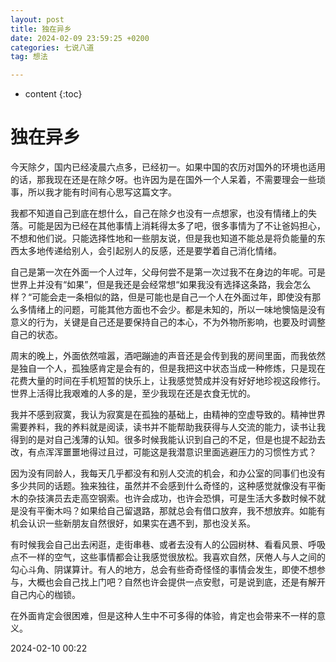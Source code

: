 ```yaml
---
layout: post
title: 独在异乡
date: 2024-02-09 23:59:25 +0200
categories: 七说八道
tag: 想法

---
```


* content
{:toc}


# 独在异乡

今天除夕，国内已经凌晨六点多，已经初一。如果中国的农历对国外的环境也适用的话，那我现在还是在除夕呀。也许因为是在国外一个人呆着，不需要理会一些琐事，所以我才能有时间有心思写这篇文字。

我都不知道自己到底在想什么，自己在除夕也没有一点想家，也没有情绪上的失落。可能是因为已经在其他事情上消耗得太多了吧，很多事情为了不让爸妈担心，不想和他们说。只能选择性地和一些朋友说，但是我也知道不能总是将负能量的东西太多地传递给别人，会引起别人的反感，还是要学着自己消化情绪。

自己是第一次在外面一个人过年，父母何尝不是第一次过我不在身边的年呢。可是世界上并没有“如果”，但是我还是会经常想“如果我没有选择这条路，我会怎么样？“可能会走一条相似的路，但是可能也是自己一个人在外面过年，即使没有那么多情绪上的问题，可能其他方面也不会少。都是未知的，所以一味地懊恼是没有意义的行为，关键是自己还是要保持自己的本心，不为外物所影响，也要及时调整自己的状态。

周末的晚上，外面依然喧嚣，酒吧蹦迪的声音还是会传到我的房间里面，而我依然是独自一个人，孤独感肯定是会有的，但是我把这中状态当成一种修炼，只是现在花费大量的时间在手机短暂的快乐上，让我感觉赞成并没有好好地珍视这段修行。世界上活得比我艰难的人多的是，至少我现在还是衣食无忧的。

我并不感到寂寞，我认为寂寞是在孤独的基础上，由精神的空虚导致的。精神世界需要养料，我的养料就是阅读，读书并不能帮助我获得与人交流的能力，读书让我得到的是对自己浅薄的认知。很多时候我能认识到自己的不足，但是也提不起劲去改，有点浑浑噩噩地得过且过，可能这是我潜意识里面逃避压力的习惯性方式？

因为没有同龄人，我每天几乎都没有和别人交流的机会，和办公室的同事们也没有多少共同的话题。独来独往，虽然并不会感到什么奇怪的，这种感觉就像没有平衡木的杂技演员去走高空钢索。也许会成功，也许会恐惧，可是生活大多数时候不就是没有平衡木吗？如果给自己留退路，那就总会有借口放弃，我不想放弃。如能有机会认识一些新朋友自然很好，如果实在遇不到，那也没关系。

有时候我会自己出去闲逛，走街串巷、或者去没有人的公园树林、看看风景、呼吸点不一样的空气，这些事情都会让我感觉很放松。我喜欢自然，厌倦人与人之间的勾心斗角、阴谋算计。有人的地方，总会有些奇奇怪怪的事情会发生，即使不想参与，大概也会自己找上门吧？自然也许会提供一点安慰，可是说到底，还是有解开自己内心的枷锁。

在外面肯定会很困难，但是这种人生中不可多得的体验，肯定也会带来不一样的意义。

2024-02-10 00:22